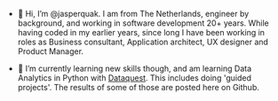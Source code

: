 - 👋 Hi, I’m @jasperquak. I am from The Netherlands, engineer by background, and working in software development 20+ years. While having coded in my earlier years, since long I have been working in roles as Business consultant, Application architect, UX designer and Product Manager.

- 🌱 I’m currently learning new skills though, and am learning Data Analytics in Python with [Dataquest](https://www.dataquest.io/). This includes doing 'guided projects'. The results of some of those are posted here on Github.

<!---
- 👀 I’m interested in ... 
- 💞️ I’m looking to collaborate on ... 
- 📫 How to reach me ... 
--->



<!---
jasperquak/jasperquak is a ✨ special ✨ repository because its `README.md` (this file) appears on your GitHub profile.
You can click the Preview link to take a look at your changes.
--->
